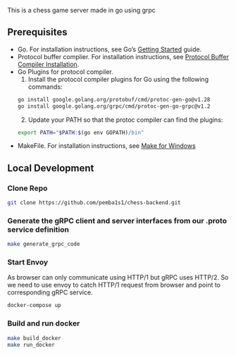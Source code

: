 This is a chess game server made in go using grpc
## Prerequisites

- Go. For installation instructions, see Go’s [Getting Started](https://golang.org/doc/install) guide.
- Protocol buffer complier. For installation instructions, see [Protocol Buffer Compiler Installation](https://grpc.io/docs/protoc-installation/).
- Go Plugins for protocol compiler.
    1. Install the protocol compiler plugins for Go using the following commands: 
    ```bash
    go install google.golang.org/protobuf/cmd/protoc-gen-go@v1.28
    go install google.golang.org/grpc/cmd/protoc-gen-go-grpc@v1.2
    ```
    2. Update your PATH so that the protoc compiler can find the plugins:
    ```bash
    export PATH="$PATH:$(go env GOPATH)/bin"
    ```
- MakeFile. For installation instructions, see [Make for Windows](https://gnuwin32.sourceforge.net/packages/make.htm)

## Local Development
### Clone Repo
```bash
git clone https://github.com/pemba1s1/chess-backend.git
```
### Generate the gRPC client and server interfaces from our .proto service definition
```bash
make generate_grpc_code
```
### Start Envoy
As browser can only communicate using HTTP/1 but gRPC uses HTTP/2. So we need to use envoy to catch HTTP/1 request from browser and point to corresponding gRPC service.
```bash
docker-compose up
```

### Build and run docker
```bash
make build_docker
make run_docker
```